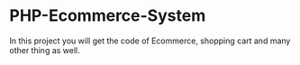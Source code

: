 # PHP-Ecommerce-System
In this project you will get the code of Ecommerce, shopping cart and many other thing as well.
